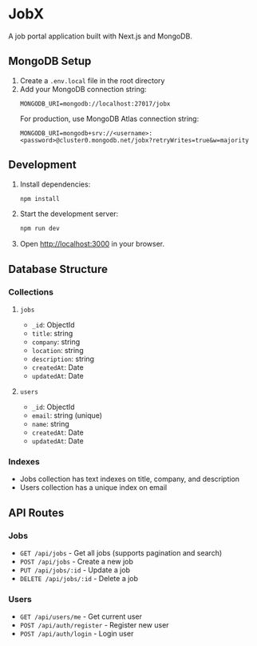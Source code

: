 # JobX

A job portal application built with Next.js and MongoDB.

## MongoDB Setup

1. Create a `.env.local` file in the root directory
2. Add your MongoDB connection string:
   ```
   MONGODB_URI=mongodb://localhost:27017/jobx
   ```
   For production, use MongoDB Atlas connection string:
   ```
   MONGODB_URI=mongodb+srv://<username>:<password>@cluster0.mongodb.net/jobx?retryWrites=true&w=majority
   ```

## Development

1. Install dependencies:
   ```bash
   npm install
   ```

2. Start the development server:
   ```bash
   npm run dev
   ```

3. Open [http://localhost:3000](http://localhost:3000) in your browser.

## Database Structure

### Collections

1. `jobs`
   - `_id`: ObjectId
   - `title`: string
   - `company`: string
   - `location`: string
   - `description`: string
   - `createdAt`: Date
   - `updatedAt`: Date

2. `users`
   - `_id`: ObjectId
   - `email`: string (unique)
   - `name`: string
   - `createdAt`: Date
   - `updatedAt`: Date

### Indexes
- Jobs collection has text indexes on title, company, and description
- Users collection has a unique index on email

## API Routes

### Jobs
- `GET /api/jobs` - Get all jobs (supports pagination and search)
- `POST /api/jobs` - Create a new job
- `PUT /api/jobs/:id` - Update a job
- `DELETE /api/jobs/:id` - Delete a job

### Users
- `GET /api/users/me` - Get current user
- `POST /api/auth/register` - Register new user
- `POST /api/auth/login` - Login user